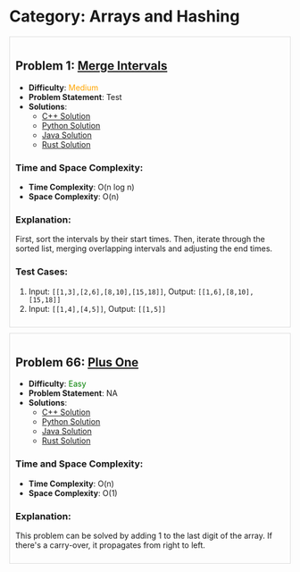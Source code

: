 # Category: Arrays and Hashing

<div style="border: 1px solid #ddd; padding: 10px; margin-bottom: 10px;">

## Problem 1: [Merge Intervals](https://leetcode.com/problems/merge-intervals/)

-   **Difficulty**: <span style="color: orange;">Medium</span>
-   **Problem Statement**: Test
-   **Solutions**:
    -   [C++ Solution](cpp/1_merge_intervals.cpp)
    -   [Python Solution](python/1_merge_intervals.py)
    -   [Java Solution](java/1_merge_intervals.java)
    -   [Rust Solution](rust/1_merge_intervals.rs)

### Time and Space Complexity:

-   **Time Complexity**: O(n log n)
-   **Space Complexity**: O(n)

### Explanation:

First, sort the intervals by their start times. Then, iterate through the sorted list, merging overlapping intervals and adjusting the end times.

### Test Cases:

1. Input: `[[1,3],[2,6],[8,10],[15,18]]`, Output: `[[1,6],[8,10],[15,18]]`
2. Input: `[[1,4],[4,5]]`, Output: `[[1,5]]`
 </div>

<div style="border: 1px solid #ddd; padding: 10px; margin-bottom: 10px;">

## Problem 66: [Plus One](https://leetcode.com/problems/plus-one/)

-   **Difficulty**: <span style="color: green;">Easy</span>
-   **Problem Statement**: NA
-   **Solutions**:
    -   [C++ Solution](cpp/66_plus_one.cpp)
    -   [Python Solution](python/66_plus_one.py)
    -   [Java Solution](java/66_plus_one.java)
    -   [Rust Solution](rust/66_plus_one.rs)

### Time and Space Complexity:

-   **Time Complexity**: O(n)
-   **Space Complexity**: O(1)

### Explanation:

This problem can be solved by adding 1 to the last digit of the array. If there's a carry-over, it propagates from right to left.

</div>
